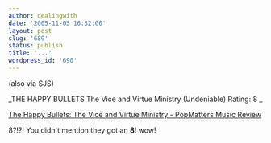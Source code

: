 ```yaml
---
author: dealingwith
date: '2005-11-03 16:32:00'
layout: post
slug: '689'
status: publish
title: '...'
wordpress_id: '690'
---
```


(also via SJS)

_THE HAPPY BULLETS The Vice and Virtue Ministry (Undeniable) Rating: 8 _

[The Happy Bullets: The Vice and Virtue Ministry - PopMatters Music Review][1]

8?!?! You didn't mention they got an **8**! wow!

   [1]: http://www.popmatters.com/music/reviews/h/happybullets-viceandvirtue.shtml

